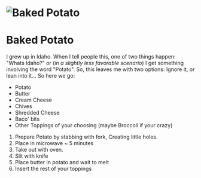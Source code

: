 # ![Baked Potato](https://www.seriouseats.com/thmb/HE1bLBW6b5ismmns-6ce3rzGldY=/1500x0/filters:no_upscale():max_bytes(150000):strip_icc()/__opt__aboutcom__coeus__resources__content_migration__serious_eats__seriouseats.com__recipes__images__2016__10__20161004-baked-potato-vicky-wasik-10-7cfe107d3d6b4c7eb73aeb73c1246735.jpg)
# Baked Potato
I grew up in Idaho. When I tell people this, one of two things happen: "Whats Idaho?" or (*in a slightly less favorable scenario*) I get something involving the word "Potato". So, this leaves me with two options: Ignore it, or lean into it... So here we go:

- Potato
- Butter  
- Cream Cheese 
- Chives
- Shredded Cheese
- Baco' bits
- Other Toppings of your choosing (maybe Broccoli if your crazy)

1. Prepare Potato by stabbing with fork, Creating little holes.
2. Place in microwave ~ 5 minutes
3. Take out with oven. 
4. Slit with knife
5. Place butter in potato and wait to melt
6. Insert the rest of your toppings
